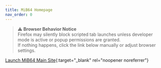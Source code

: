 ```yaml
---
title: MiB64 Homepage
nav_order: 0
---
```


<!-- ClauseEcho: Silent Tab Block Disclosure -->
> ⚠️ **Browser Behavior Notice**  
> Firefox may silently block scripted tab launches unless developer mode is active or popup permissions are granted.  
> If nothing happens, click the link below manually or adjust browser settings.

[Launch MiB64 Main Site](mainsite-redirect.html){:target="_blank" rel="noopener noreferrer"}

<!-- ClauseEcho: Homepage Redirect Protocol Complete -->
